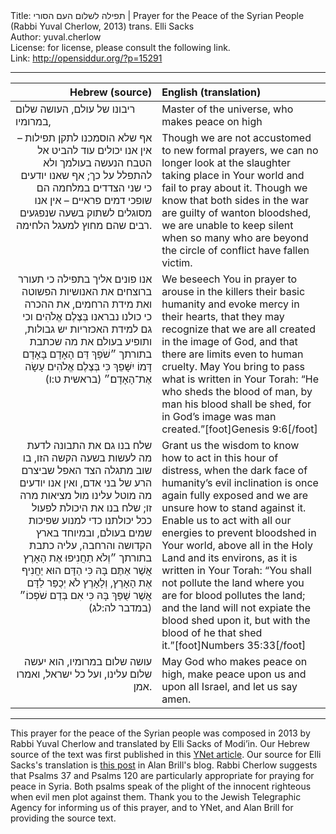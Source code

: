 <html>
<head></head>
<body>
Title: תפילה לשלום העם הסורי | Prayer for the Peace of the Syrian People (Rabbi Yuval Cherlow, 2013) trans. Elli Sacks<br />
Author: yuval.cherlow<br />
License: for license, please consult the following link.<br />
Link: <a href="http://opensiddur.org/?p=15291">http://opensiddur.org/?p=15291</a>
<p />
<hr />

<table style="margin-left: auto;margin-right: auto;" class="draggable">
<thead><tr><th id="x" style="text-align: right;">Hebrew (source)</th><th style="text-align: left;">English (translation)</th></tr></thead>
<tbody>
<tr>
<td style="vertical-align:top;" width="46%">
<div class="liturgy"><span lang="he">
ריבונו של עולם, 
העושה שלום במרומיו,
 </span></div></td>

<td style="vertical-align:top;" width="53%"><div class="english">
Master of the universe, 
who makes peace on high
</div></td>
</tr>


<tr><td style="vertical-align:top;" width="46%">
<div class="liturgy" style="text-align: right;"><span lang="he">
אף שלא הוסמכנו לתקן תפילות – 
אין אנו יכולים עוד להביט אל הטבח הנעשה בעולמך 
ולא להתפלל על כך; 
אף שאנו יודעים כי שני הצדדים במלחמה 
הם שופכי דמים פראיים – 
אין אנו מסוגלים לשתוק בשעה שנפגעים רבים שהם מחוץ למעגל הלחימה.
</span></div></td>

<td style="vertical-align:top;" width="53%"><div class="english">
Though we are not accustomed to new formal prayers, 
we can no longer look at the slaughter taking place in Your world 
and fail to pray about it. 
Though we know that both sides in the war 
are guilty of wanton bloodshed, 
we are unable to keep silent when so many who are beyond the circle of conflict have fallen victim.
</div></td>
</tr>


<tr><td style="vertical-align:top;" width="46%">
<div class="liturgy" style="text-align: right;"><span lang="he">
אנו פונים אליך בתפילה 
כי תעורר ברוצחים את האנושיות הפשוטה 
ואת מידת הרחמים, 
את ההכרה כי כולנו נבראנו בְּצֶלֶם אֱלֹהִים 
וכי גם למידת האכזריות יש גבולות, 
ותופיע בעולם את מה שכתבת בתורתך 
״שֹׁפֵךְ דַּם הָאָדָם בָּאָדָם דָּמוֹ יִשָּׁפֵךְ כִּי בְּצֶלֶם אֱלֹהִים עָשָׂה אֶת־הָאָדָם׃״ <span class="citation">(בראשית ט:ו)</span>
</span></div></td>

<td style="vertical-align:top;" width="53%"><div class="english">
We beseech You in prayer 
to arouse in the killers their basic humanity 
and evoke mercy in their hearts, 
that they may recognize that we are all created in the image of God, 
and that there are limits even to human cruelty. 
May You bring to pass what is written in Your Torah: 
“He who sheds the blood of man, by man his blood shall be shed, for in God’s image was man created.”[foot]Genesis 9:6[/foot]
</div></td>
</tr>


<tr><td style="vertical-align:top;" width="46%">
<div class="liturgy" style="text-align: right;"><span lang="he">
שלח בנו גם את התבונה לדעת 
מה לעשות בשעה הקשה הזו, 
בו שוב מתגלה הצד האפל שביצרם הרע של בני אדם, 
ואין אנו יודעים מה מוטל עלינו מול מציאות מרה זו; 
שלח בנו את היכולת לפעול ככל יכולתנו 
כדי למנוע שפיכות שמים בעולם, 
ובמיוחד בארץ הקדושה והרחבה, 
עליה כתבת בתורתך 
״וְלֹא תַחֲנִיפוּ אֶת הָאָרֶץ אֲשֶׁר אַתֶּם בָּהּ כִּי הַדָּם הוּא יַחֲנִיף אֶת הָאָרֶץ, 
וְלָאָרֶץ לֹא יְכֻפַּר לַדָּם אֲשֶׁר שֻׁפַּךְ בָּהּ 
כִּי אִם בְּדַם שֹׁפְכוֹ׃״ <span class="citation">(במדבר לה:לג)</span>
</span></div></td>

<td style="vertical-align:top;" width="53%"><div class="english">
Grant us the wisdom to know 
how to act in this hour of distress, 
when the dark face of humanity’s evil inclination is once again fully exposed 
and we are unsure how to stand against it. 
Enable us to act with all our energies 
to prevent bloodshed in Your world, 
above all in the Holy Land and its environs, 
as it is written in Your Torah: 
“You shall not pollute the land where you are for blood pollutes the land; 
and the land will not expiate the blood shed upon it, 
but with the blood of he that shed it.”[foot]Numbers 35:33[/foot]
</div></td>
</tr>


<tr><td style="vertical-align:top;" width="46%">
<div class="liturgy" style="text-align: right;"><span lang="he">
עושה שלום במרומיו, 
הוא יעשה שלום עלינו, 
ועל כל ישראל, 
ואמרו אמן.
</span></div></td>

<td style="vertical-align:top;" width="53%"><div class="english">
May God who makes peace on high, 
make peace upon us 
and upon all Israel, 
and let us say amen.
</div></td>
</tr>
</tbody></table>

<hr />

This prayer for the peace of the Syrian people was composed in 2013 by Rabbi Yuval Cherlow and translated by Elli Sacks of Modi’in. Our Hebrew source of the text was first published in this <a href="http://www.ynet.co.il/articles/0,7340,L-4423488,00.html">YNet article</a>. Our source for Elli Sacks's translation is <a href="https://kavvanah.wordpress.com/2013/08/29/rav-yuval-cherlow-composes-prayer-for-the-situation-in-syria/">this post</a> in Alan Brill's blog. Rabbi Cherlow suggests that Psalms 37 and Psalms 120 are particularly appropriate for praying for peace in Syria. Both psalms speak of the plight of the innocent righteous when evil men plot against them. Thank you to the Jewish Telegraphic Agency for informing us of this prayer, and to YNet, and Alan Brill for providing the source text.
</body>
</html>